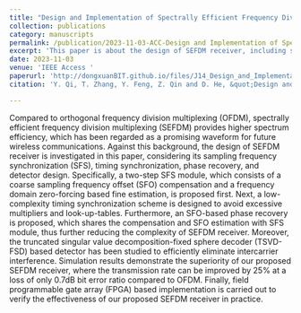 ```yaml
---
title: "Design and Implementation of Spectrally Efficient Frequency Division Multiplexing Receiver"
collection: publications
category: manuscripts
permalink: /publication/2023-11-03-ACC-Design and Implementation of Spectrally Efficient Frequency Division Multiplexing Receiver-number-14
excerpt: 'This paper is about the design of SEFDM receiver, including sampling frequency synchronization (SFS), timing synchronization, phase recovery, and detector design.'
date: 2023-11-03
venue: 'IEEE Access '
paperurl: 'http://dongxuanBIT.github.io/files/J14_Design_and_Implementation_of_Spectrally_Efficient_Frequency_Division_Multiplexing_Receiver.pdf'
citation: 'Y. Qi, T. Zhang, Y. Feng, Z. Qin and D. He, &quot;Design and Implementation of Spectrally Efficient Frequency Division Multiplexing Receiver,&quot; <i>IEEE Access</i>, vol. 11, pp. 121482–121491, Nov. 2023.'

---
```


Compared to orthogonal frequency division multiplexing (OFDM), spectrally efficient frequency division multiplexing (SEFDM) provides higher spectrum efficiency, which has been regarded as a promising waveform for future wireless communications. Against this background, the design of SEFDM receiver is investigated in this paper, considering its sampling frequency synchronization (SFS), timing synchronization, phase recovery, and detector design. Specifically, a two-step SFS module, which consists of a coarse sampling frequency offset (SFO) compensation and a frequency domain zero-forcing based fine estimation, is proposed first. Next, a low-complexity timing synchronization scheme is designed to avoid excessive multipliers and look-up-tables. Furthermore, an SFO-based phase recovery is proposed, which shares the compensation and SFO estimation with SFS module, thus further reducing the complexity of SEFDM receiver. Moreover, the truncated singular value decomposition-fixed sphere decoder (TSVD-FSD) based detector has been studied to efficiently eliminate intercarrier interference. Simulation results demonstrate the superiority of our proposed SEFDM receiver, where the transmission rate can be improved by 25% at a loss of only 0.7dB bit error ratio compared to OFDM. Finally, field programmable gate array (FPGA) based implementation is carried out to verify the effectiveness of our proposed SEFDM receiver in practice.
